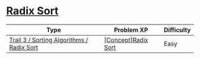 # [Radix Sort](https://www.codetree.ai/trails/complete/curated-cards/intro-radix-sort)

|Type|Problem XP|Difficulty|
|---|---|---|
|[Trail 3 / Sorting Algorithms / Radix Sort](https://www.codetree.ai/trail-info/novice-high/)|[[Concept]Radix Sort](https://www.codetree.ai/trails/complete/curated-cards/intro-radix-sort/)|Easy|

